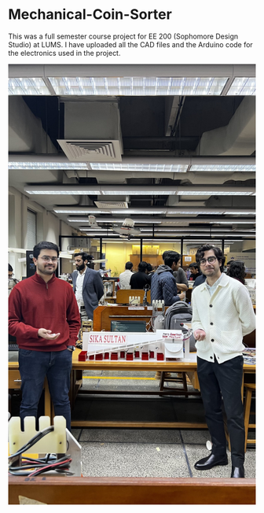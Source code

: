 # Mechanical-Coin-Sorter
This was a full semester course project for EE 200 (Sophomore Design Studio) at LUMS. I have uploaded all the CAD files and the Arduino code for the electronics used in the project. 

![image alt](https://github.com/SadaanTahir/Mechanical-Coin-Sorter/blob/main/Images/1.jpeg)
